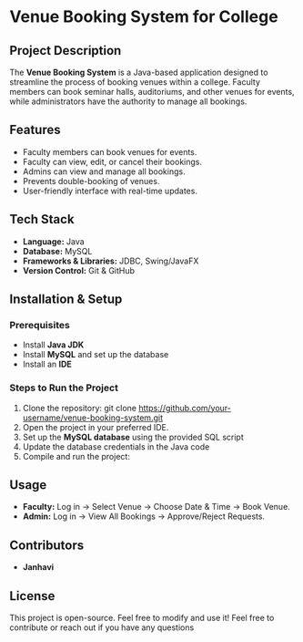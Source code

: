 # Venue Booking System for College

## Project Description
The **Venue Booking System** is a Java-based application designed to streamline the process of booking venues within a college. Faculty members can book seminar halls, auditoriums, and other venues for events, while administrators have the authority to manage all bookings.

## Features
- Faculty members can book venues for events.
- Faculty can view, edit, or cancel their bookings.
- Admins can view and manage all bookings.
- Prevents double-booking of venues.
- User-friendly interface with real-time updates.

## Tech Stack
- **Language:** Java
- **Database:** MySQL
- **Frameworks & Libraries:** JDBC, Swing/JavaFX 
- **Version Control:** Git & GitHub

## Installation & Setup
### Prerequisites
- Install **Java JDK** 
- Install **MySQL** and set up the database
- Install an **IDE** 

### Steps to Run the Project
1. Clone the repository:
   git clone https://github.com/your-username/venue-booking-system.git
2. Open the project in your preferred IDE.
3. Set up the **MySQL database** using the provided SQL script 
4. Update the database credentials in the Java code 
5. Compile and run the project:
   
## Usage
- **Faculty:** Log in → Select Venue → Choose Date & Time → Book Venue.
- **Admin:** Log in → View All Bookings → Approve/Reject Requests.

## Contributors
- **Janhavi** 

## License 
This project is open-source. Feel free to modify and use it!
Feel free to contribute or reach out if you have any questions
